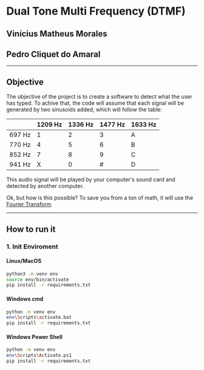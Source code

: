 # Dual Tone Multi Frequency (DTMF)

## Vinícius Matheus Morales
## Pedro Cliquet do Amaral

___
## Objective
The objective of the project is to create a software to detect what the user has typed.
To achive that, the code will assume that each signal will be generated by two sinusoids added, which will follow the table:

|        | 1209 Hz | 1336 Hz | 1477 Hz | 1633 Hz |
| ------ | ------- | ------- | ------- | ------- |
| 697 Hz | 1       | 2       | 3       | A       |
| 770 Hz | 4       | 5       | 6       | B       |
| 852 Hz | 7       | 8       | 9       | C       |
| 941 Hz | X       | 0       | #       | D       |

This audio signal will be played by your computer's sound card and detected by another computer.

Ok, but how is this possible? To save you from a ton of math, it will use the [Fourier Transform](https://en.wikipedia.org/wiki/Fourier_transform "Wikipedia - Fourier Transform")

___
## How to run it
### 1. Init Enviroment
#### Linux/MacOS
```bash
python3 -m venv env
source env/bin/activate
pip install -r requirements.txt
```
#### Windows cmd
```bash
python -m venv env
env\Scripts\activate.bat
pip install -r requirements.txt
```

#### Windows Power Shell
```bash
python -m venv env
env\Scripts\Activate.ps1
pip install -r requirements.txt
```

<!-- ### 2. Run emitter and receiver
#### 2.1 Run the codes in the terminal
```bash
python3 emitter.py
```

```bash
python3 receiver.py
```

#### 2.2  -->
